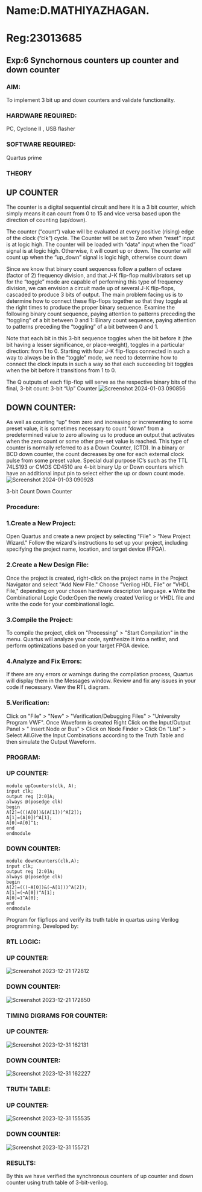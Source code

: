 # Name:D.MATHIYAZHAGAN.
# Reg:23013685

## Exp:6 Synchornous counters up counter and down counter 
### AIM: 
To implement 3 bit up and down counters and validate  functionality.
### HARDWARE REQUIRED:  
PC, Cyclone II , USB flasher
### SOFTWARE REQUIRED:
Quartus prime
### THEORY 

## UP COUNTER 
The counter is a digital sequential circuit and here it is a 3 bit counter, which simply means it can count from 0 to 15 and vice versa based upon the direction of counting (up/down). 

The counter (“count“) value will be evaluated at every positive (rising) edge of the clock (“clk“) cycle.
The Counter will be set to Zero when “reset” input is at logic high.
The counter will be loaded with “data” input when the “load” signal is at logic high. Otherwise, it will count up or down.
The counter will count up when the “up_down” signal is logic high, otherwise count down

Since we know that binary count sequences follow a pattern of octave (factor of 2) frequency division, and that J-K flip-flop multivibrators set up for the “toggle” mode are capable of performing this type of frequency division, we can envision a circuit made up of several J-K flip-flops, cascaded to produce 3 bits of output.
The main problem facing us is to determine how to connect these flip-flops together so that they toggle at the right times to produce the proper binary sequence.
Examine the following binary count sequence, paying attention to patterns preceding the “toggling” of a bit between 0 and 1:
Binary count sequence, paying attention to patterns preceding the “toggling” of a bit between 0 and 1.

Note that each bit in this 3-bit sequence toggles when the bit before it (the bit having a lesser significance, or place-weight), toggles in a particular direction: from 1 to 0.
Starting with four J-K flip-flops connected in such a way to always be in the “toggle” mode, we need to determine how to connect the clock inputs in such a way so that each succeeding bit toggles when the bit before it transitions from 1 to 0.

The Q outputs of each flip-flop will serve as the respective binary bits of the final, 3-bit count:
3-bit “Up” Counter
![Screenshot 2024-01-03 090856](https://github.com/MathiyazhaganDhanapal/Exp-7-Synchornous-counters-/assets/145981115/d2c1efec-28e2-49ac-a130-b160c15539a4)


## DOWN COUNTER:
As well as counting “up” from zero and increasing or incrementing to some preset value, it is sometimes necessary to count “down” from a predetermined value to zero allowing us to produce an output that activates when the zero count or some other pre-set value is reached.
This type of counter is normally referred to as a Down Counter, (CTD). In a binary or BCD down counter, the count decreases by one for each external clock pulse from some preset value. Special dual purpose IC’s such as the TTL 74LS193 or CMOS CD4510 are 4-bit binary Up or Down counters which have an additional input pin to select either the up or down count mode.
![Screenshot 2024-01-03 090928](https://github.com/MathiyazhaganDhanapal/Exp-7-Synchornous-counters-/assets/145981115/52802283-71ae-448c-bc44-9879eaa13397)

3-bit Count Down Counter
### Procedure:

### 1.Create a New Project:
Open Quartus and create a new project by selecting "File" > "New Project Wizard." Follow the
wizard's instructions to set up your project, including specifying the project name, location, and
target device (FPGA).
### 2.Create a New Design File:
Once the project is created, right-click on the project name in the Project Navigator and select "Add
New File." Choose "Verilog HDL File" or "VHDL File," depending on your chosen hardware
description language. ⦁ Write the Combinational Logic Code:Open the newly created Verilog or
VHDL file and write the code for your combinational logic.
### 3.Compile the Project:
To compile the project, click on "Processing" > "Start Compilation" in the menu. Quartus will
analyze your code, synthesize it into a netlist, and perform optimizations based on your target
FPGA device.
### 4.Analyze and Fix Errors:
If there are any errors or warnings during the compilation process, Quartus will display them in the
Messages window. Review and fix any issues in your code if necessary. View the RTL diagram.
### 5.Verification:
Click on "File" > "New" > "Verification/Debugging Files" > "University Program VWF". Once
Waveform is created Right Click on the Input/Output Panel > " Insert Node or Bus" > Click on Node
Finder > Click On "List" > Select All.Give the Input Combinations according to the Truth Table and
then simulate the Output Waveform.

### PROGRAM:
### UP COUNTER:
~~~~
module upCounters(clk, A);
input clk;
output reg [2:0]A;
always @(posedge clk)
begin
A[2]=(((A[0])&(A[1]))^A[2]);
A[1]=(A[0])^A[1];
A[0]=A[0]^1;
end
endmodule
~~~~

### DOWN COUNTER:
~~~~
module downCounters(clk,A);
input clk;
output reg [2:0]A;
always @(posedge clk)
begin
A[2]=(((~A[0])&(~A[1]))^A[2]);
A[1]=(~A[0])^A[1];
A[0]=1^A[0];
end
endmodule
~~~~
Program for flipflops  and verify its truth table in quartus using Verilog programming.
Developed by: 

### RTL LOGIC:
### UP COUNTER:
![Screenshot 2023-12-21 172812](https://github.com/MathiyazhaganDhanapal/Exp-7-Synchornous-counters-/assets/145981115/10b9f9e2-e30f-47fd-85b5-c33a5b9d8d0b)
### DOWN COUNTER:  
![Screenshot 2023-12-21 172850](https://github.com/MathiyazhaganDhanapal/Exp-7-Synchornous-counters-/assets/145981115/d57eedb7-ae5d-4f18-b8b9-d901c61d375b)
### TIMING DIGRAMS FOR COUNTER:
### UP COUNTER:
![Screenshot 2023-12-31 162131](https://github.com/MathiyazhaganDhanapal/Exp-7-Synchornous-counters-/assets/145981115/f7578bee-b2e4-421a-9abf-909e657a5df4)
### DOWN COUNTER:  
![Screenshot 2023-12-31 162227](https://github.com/MathiyazhaganDhanapal/Exp-7-Synchornous-counters-/assets/145981115/d13fcfca-6784-4fd8-aacc-a045ad16b3c5)
### TRUTH TABLE:
### UP COUNTER:
![Screenshot 2023-12-31 155535](https://github.com/MathiyazhaganDhanapal/Exp-7-Synchornous-counters-/assets/145981115/a7daef09-bfb7-4c3f-8711-ecbbe4cee6a2)
### DOWN COUNTER:
![Screenshot 2023-12-31 155721](https://github.com/MathiyazhaganDhanapal/Exp-7-Synchornous-counters-/assets/145981115/68d57d95-681e-469b-a5e5-d8d47c26fb55)
### RESULTS:
By this we have verified the synchronous counters of up counter and down counter using truth table of 3-bit-verilog.
